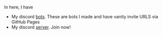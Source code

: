 In here, I have

 - My discord [bots](./bots). These are bots I made and have vanity invite URLS via GitHub Pages
 - My discord [server](./server.html). Join now!
